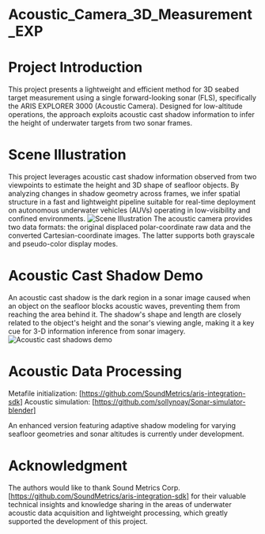 # Acoustic_Camera_3D_Measurement_EXP

# Project Introduction
This project presents a lightweight and efficient method for 3D seabed target measurement using a single forward-looking sonar (FLS), specifically the ARIS EXPLORER 3000 (Acoustic Camera). 
Designed for low-altitude operations, the approach exploits acoustic cast shadow information to infer the height of underwater targets from two sonar frames.

# Scene Illustration
This project leverages acoustic cast shadow information observed from two viewpoints to estimate the height and 3D shape of seafloor objects. By analyzing changes in shadow geometry across frames, we infer spatial structure in a fast and lightweight pipeline suitable for real-time deployment on autonomous underwater vehicles (AUVs) operating in low-visibility and confined environments.
![Scene Illustration](https://github.com/user-attachments/assets/9f3f9b57-ca01-46df-801b-2f26085c217b)
The acoustic camera provides two data formats: the original displaced polar-coordinate raw data and the converted Cartesian-coordinate images.
The latter supports both grayscale and pseudo-color display modes.

# Acoustic Cast Shadow Demo
An acoustic cast shadow is the dark region in a sonar image caused when an object on the seafloor blocks acoustic waves, preventing them from reaching the area behind it. 
The shadow's shape and length are closely related to the object's height and the sonar's viewing angle, making it a key cue for 3-D information inference from sonar imagery.
![Acoustic cast shadows demo](https://github.com/user-attachments/assets/d3c3d786-7a46-4db6-b6ee-8371fd49ab1e)


# Acoustic Data Processing
Metafile initialization: [https://github.com/SoundMetrics/aris-integration-sdk]
Acoustic simulation: [https://github.com/sollynoay/Sonar-simulator-blender]

An enhanced version featuring adaptive shadow modeling for varying seafloor geometries and sonar altitudes is currently under development.

# Acknowledgment
The authors would like to thank Sound Metrics Corp.[https://github.com/SoundMetrics/aris-integration-sdk] for their valuable technical insights and knowledge sharing in the areas of underwater acoustic data acquisition and lightweight processing, which greatly supported the development of this project.
